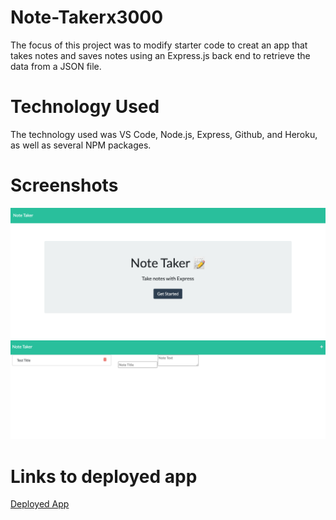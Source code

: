 # Note-Takerx3000
The focus of this project was to modify starter code to creat an app that takes notes and saves notes using an Express.js back end to retrieve the data from a JSON file. 

# Technology Used
The technology used was VS Code, Node.js, Express, Github, and Heroku, as well as several NPM packages. 

# Screenshots
![Landing Page](NoteTaker1.png)
![Note Taker](NoteTaker2.png)

# Links to deployed app
[Deployed App](https://note-taker-appx3000.herokuapp.com/notes)

